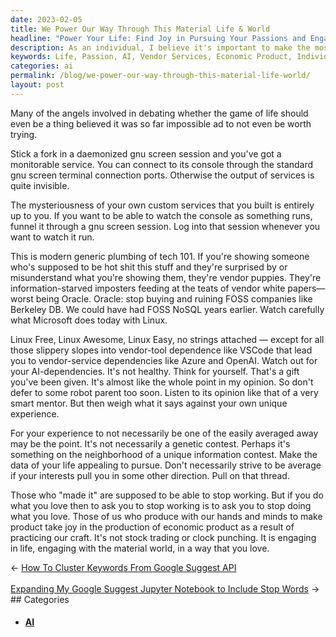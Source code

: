 ```yaml
---
date: 2023-02-05
title: We Power Our Way Through This Material Life & World
headline: "Power Your Life: Find Joy in Pursuing Your Passions and Engaging with the Material World."
description: As an individual, I believe it's important to make the most of our lives and pursue our passions. We should be mindful of becoming overly reliant on AI and vendor services, and instead take joy in the economic product that comes from doing what we love and engaging with the material world. Click through to learn more about how to make the most of your life!
keywords: Life, Passion, AI, Vendor Services, Economic Product, Individual, Pursue, Craft, Material World, Engage, Unique Interests, Dependent, Joy, Production, Pursuing
categories: ai
permalink: /blog/we-power-our-way-through-this-material-life-world/
layout: post
---
```



Many of the angels involved in debating whether the game of life should even be
a thing believed it was so far impossible ad to not even be worth trying.

Stick a fork in a daemonized gnu screen session and you've got a monitorable
service. You can connect to its console through the standard gnu screen
terminal connection ports. Otherwise the output of services is quite invisible.

The mysteriousness of your own custom services that you built is entirely up to
you. If you want to be able to watch the console as something runs, funnel it
through a gnu screen session. Log into that session whenever you want to watch
it run.

This is modern generic plumbing of tech 101. If you're showing someone who's
supposed to be hot shit this stuff and they're surprised by or misunderstand
what you're showing them, they're vendor puppies. They're information-starved
imposters feeding at the teats of vendor white papers—worst being Oracle.
Oracle: stop buying and ruining FOSS companies like Berkeley DB. We could have
had FOSS NoSQL years earlier. Watch carefully what Microsoft does today with
Linux.

Linux Free, Linux Awesome, Linux Easy, no strings attached — except for all
those slippery slopes into vendor-tool dependence like VSCode that lead you to
vendor-service dependencies like Azure and OpenAI. Watch out for your
AI-dependencies. It's not healthy. Think for yourself. That's a gift you've
been given. It's almost like the whole point in my opinion. So don't defer to
some robot parent too soon. Listen to its opinion like that of a very smart
mentor. But then weigh what it says against your own unique experience.

For your experience to not necessarily be one of the easily averaged away may
be the point. It's not necessarily a genetic contest. Perhaps it's something on
the neighborhood of a unique information contest. Make the data of your life
appealing to pursue. Don't necessarily strive to be average if your interests
pull you in some other direction. Pull on that thread.

Those who "made it" are supposed to be able to stop working. But if you do what
you love then to ask you to stop working is to ask you to stop doing what you
love. Those of us who produce with our hands and minds to make product take joy
in the production of economic product as a result of practicing our craft. It's
not stock trading or clock punching. It is engaging in life, engaging with the
material world, in a way that you love.


<div class="arrow-links"><div class="post-nav-prev"><span class="arrow">&larr;&nbsp;</span><a href="/blog/how-to-cluster-keywords-from-google-suggest-api/">How To Cluster Keywords From Google Suggest API</a></div> &nbsp; <div class="post-nav-next"><a href="/blog/expanding-my-google-suggest-jupyter-notebook-to-include-stop-words/">Expanding My Google Suggest Jupyter Notebook to Include Stop Words</a><span class="arrow">&nbsp;&rarr;</span></div></div>
## Categories

<ul>
<li><h4><a href='/ai/'>AI</a></h4></li></ul>